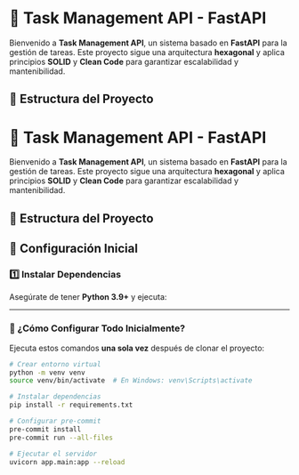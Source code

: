 # 🚀 Task Management API - FastAPI

Bienvenido a **Task Management API**, un sistema basado en **FastAPI** para la gestión de tareas. Este proyecto sigue una arquitectura **hexagonal** y aplica principios **SOLID** y **Clean Code** para garantizar escalabilidad y mantenibilidad.

## 📂 Estructura del Proyecto

# 🚀 Task Management API - FastAPI

Bienvenido a **Task Management API**, un sistema basado en **FastAPI** para la gestión de tareas. Este proyecto sigue una arquitectura **hexagonal** y aplica principios **SOLID** y **Clean Code** para garantizar escalabilidad y mantenibilidad.

## 📂 Estructura del Proyecto




## 🚀 Configuración Inicial

### 1️⃣ **Instalar Dependencias**

Asegúrate de tener **Python 3.9+** y ejecuta:


---

### **📌 ¿Cómo Configurar Todo Inicialmente?**
Ejecuta estos comandos **una sola vez** después de clonar el proyecto:

```bash
# Crear entorno virtual
python -m venv venv
source venv/bin/activate  # En Windows: venv\Scripts\activate

# Instalar dependencias
pip install -r requirements.txt

# Configurar pre-commit
pre-commit install
pre-commit run --all-files

# Ejecutar el servidor
uvicorn app.main:app --reload
```
